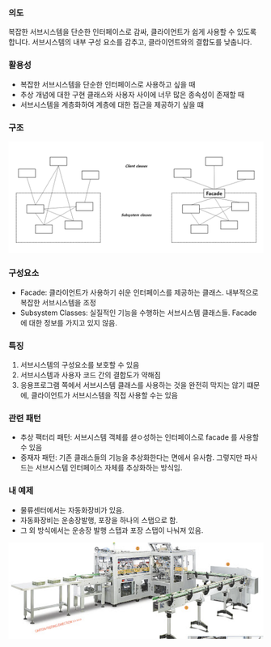 ### 의도

복잡한 서브시스템을 단순한 인터페이스로 감싸, 클라이언트가 쉽게 사용할 수 있도록 합니다.
서브시스템의 내부 구성 요소를 감추고, 클라이언트와의 결합도를 낮춥니다.

### 활용성
- 복잡한 서브시스템을 단순한 인터페이스로 사용하고 싶을 때
- 추상 개념에 대한 구현 클래스와 사용자 사이에 너무 많은 종속성이 존재할 때
- 서브시스템을 계층화하여 계층에 대한 접근을 제공하기 싶을 떄

### 구조
![img.png](img.png)

### 구성요소
- Facade: 클라이언트가 사용하기 쉬운 인터페이스를 제공하는 클래스. 내부적으로 복잡한 서브시스템을 조정
- Subsystem Classes: 실질적인 기능을 수행하는 서브시스템 클래스들. Facade 에 대한 정보를 가지고 있지 않음.

### 특징

1. 서브시스템의 구성요소를 보호할 수 있음
2. 서브시스템과 사용자 코드 간의 결합도가 약해짐
3. 응용프로그램 쪽에서 서브시스템 클래스를 사용하는 것을 완전히 막지는 않기 떄문에, 클라이언트가 서브시스템을 직접 사용할 수는 있음

### 관련 패턴

- 추상 팩터리 패턴: 서브시스템 객체를 샏ㅇ성하는 인터페이스로 facade 를 사용할 수 있음
- 중재자 패턴: 기존 클래스들의 기능을 추상화한다는 면에서 유사함. 그렇지만 파사드는 서브시스템 인터페이스 자체를 추상화하는 방식임.

### 내 예제
- 물류센터에서는 자동화장비가 있음.
- 자동화장비는 운송장발행, 포장을 하나의 스탭으로 함.
- 그 외 방식에서는 운송장 발행 스탭과 포장 스탭이 나눠져 있음.

![image](스크린샷%202025-03-14%20오전%206.59.45.png)
